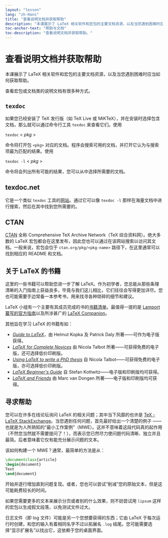 ```yaml
---
layout: "lesson"
lang: "zh-Hans"
title: "查看说明文档并获取帮助"
description: "本课展示了 LaTeX 相关软件和宏包的主要文档资源，以及当您遇到困难时应当如何获取帮助。"
toc-anchor-text: "帮助与文档"
toc-description: "查看说明文档并获取帮助。"
---
```


# 查看说明文档并获取帮助

<span
  class="summary">本课展示了 LaTeX 相关软件和宏包的主要文档资源，以及当您遇到困难时应当如何获取帮助。</span>

查看宏包或文档类的说明文档有很多种方式。

## `texdoc`

如果您已经安装了 TeX 发行版（如 TeX Live 或 MiKTeX），并在安装时选择包含文档，那么就可以通过命令行工具 `texdoc` 来查看它们。使用

`texdoc` < _pkg_ >

命令将打开包 `<pkg>` 对应的文档。程序会搜索可用的文档，并打开它认为与搜索项最为匹配的结果。使用

`texdoc -l` < _pkg_ >

命令将会列出所有可能的结果，您可以从中选择所需要的文档。

## texdoc.net

它是一个类似 `texdoc` 工具的[网站](https://texdoc.net/)。通过它可以像 `texdoc -l` 那样在海量文档中进行搜索，然后在其中找到您所需要的。

## CTAN

[CTAN](https://www.ctan.org) 全称 Comprehensive TeX Archive Network（TeX 综合资料网）。绝大多数的 LaTeX 宏包都会在这里发布，因此您也可以通过在该网站搜索以访问其文档。一般来说，宏包会位于 `ctan.org/pkg/<pkg-name>` 路径下，在这里通常可以找到相应的 README 和文档。

## 关于 LaTeX 的书籍

这里的一些书籍可以帮助您进一步了解 LaTeX。作为初学者，您总能从那些条理清晰的入门指南上获益良多，毕竟与我们这儿相比，它们往往会写得更加详尽。您也可能需要手边常备一本参考书，用来找寻各种琐碎的细节和建议。

<!--  -->

LaTeX 小组有一个主要有其成员完成的书的[书籍清单](https://www.latex-project.org/help/books)。最值得一提的是 [Lamport 纂写的官方指南](https://www.informit.com/store/latex-a-document-preparation-system-9780201529838)以及所涉甚广的 [LaTeX Companion](https://www.informit.com/store/latex-companion-9780201362992)。

其他旨在学习 LaTeX 的书籍有如：

- [_Guide to LaTeX_](https://www.informit.com/store/guide-to-latex-9780132651714)，由  Helmut
  Kopka 及 Patrick Daly 所著——可作为电子版获得。
- [_LaTeX for Complete Novices_](https://www.dickimaw-books.com/latex/novices/) 由
  Nicola Talbot 所著——可获得免费的电子版，还可选择低价印刷版。
- [_Using LaTeX to write a PhD thesis_](https://www.dickimaw-books.com/latex/thesis/) 自
  Nicola Talbot——可获得免费的电子版，亦可选择低价印刷版。
- [_LaTeX Beginner's Guide_](https://www.packtpub.com/gb/hardware-and-creative/latex-beginners-guide)
  自 Stefan Kottwitz——电子版和印刷版均可获得。
- [_LaTeX and Friends_](https://www.springer.com/gp/book/9783642238154) 由
  Marc van Dongen 所著——电子版和印刷版均可获得。

## 寻求帮助

您可以在许多在线论坛询问 LaTeX 的相关问题；其中当下风靡的也许是 [TeX - LaTeX StackExchange](https://tex.stackexchange.com)。当您遇到任何问题，首先最好给出一个清楚的例子 —— 也就是为人所熟知的“最小工作案例”（MWE）。这并不意味着这段代码真的起作用（不然您当然就不需要提问了！），而表示您已然尽力使问题代码清晰、独立并且最简。后者意味着它仅有能充分展示问题的文本。

该如何构建一个 MWE？通常，最简单的方法是从：

```latex
\documentclass{article}
\begin{document}
Text
\end{document}
```

开始并逐行增加直到问题复现。或者，您也可以尝试“削减”您的原始文本，但是这可能耗费较长的时间。

如果您需要更多的文本来展示分页或者别的什么效果，则不妨尝试用 `lipsum` 这样的宏包以生成假文段落，以免测试文件过大。

日志文件（即 log 文件）可能是另一个您想要获得的东西；它由 LaTeX 于每次运行时创建，和您的输入有着相同名字不过以拓展名 `.log` 结尾。您可能需要选择“显示扩展名”以找出它，这依赖于您的桌面界面。
